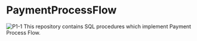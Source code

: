 # PaymentProcessFlow
![P1-1](https://user-images.githubusercontent.com/22594194/56060887-af9f5880-5d85-11e9-9749-e27b32bd8ff0.png)
This repository contains SQL procedures which implement Payment Process Flow.
